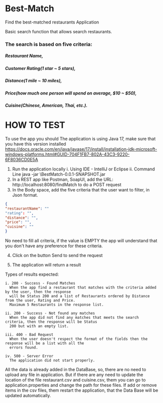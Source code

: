 # Best-Match
Find the best-matched restaurants Application

Basic search function that allows search restaurants.
### The search is based on five criteria:
  ##### Restaurant Name,
  ##### Customer Rating(1 star ~ 5 stars),
  ##### Distance(1 mile ~ 10 miles),
  ##### Price(how much one person will spend on average, $10 ~ $50),
  ##### Cuisine(Chinese, American, Thai, etc.).

# HOW TO TEST
To use the app you should
The application is using Java 17, make sure that you have this version installed
https://docs.oracle.com/en/java/javase/17/install/installation-jdk-microsoft-windows-platforms.html#GUID-704F1FB7-802A-43C3-9220-6F8036CD0E5A
1. Run the application locally
i. Using IDE - IntelliJ or Eclipse
ii. Command Line
java -jar <path where is the jar>\BestMatch-0.0.1-SNAPSHOT.jar
2. In a REST app like Postman, SoapUI, add the URL: http://localhost:8080/findMatch to do a POST request
3. In the Body space, add the five criteria that the user want to filter, in Json format.
```json
{
"restaurantName": ""
"rating": "",
"distance": "",
"price": "",
"cuisine": ""
}
```
No need to fill all criteria, if the value is EMPTY the app will understand that you don't have any preference
for these criteria.

4. Click on the button Send to send the request

5. The application will return a result
 
  Types of results expected:
    
    i. 200 - Success - Found Matches
      When the app find a restaurant that matches with the criteria added by the user, then the response
      will be Status 200 and a list of Restaurants ordered by Distance from the user, Rating and Price.
      Maximum 5 Restaurants in the response list.
   
    ii. 200 - Success - Not found any matches
      When the app did not find any matches that meets the search criteria, then the response will be Status
      200 but with an empty list.
    
    iii. 400 - Bad Request
      When the user doesn't respect the format of the fields then the response will be a list with all the
      errors found.
    
    iv. 500 - Server Error
      The application did not start properly.

  All the data is already added in the DataBase, so, there are no need to upload any file in application.
  But if there are any need to update the location of the file restaurant.csv and cuisine.csv, them you can go to
  application.properties and change the path for these files.
  If add or remove items in the csv files, them restart the application, that the Data Base will be
  updated automatically.
